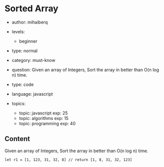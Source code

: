 # Sorted Array
- author: mihaiberq

- levels:

  - beginner

- type: normal

- category: must-know

- question: Given an array of Integers, Sort the array in better than O(n log n) time.
- type: code
- language: javascript
- topics:
  - topic: javascript
    exp: 25
  - topic: algorithms
    exp: 15
  - topic: programming
    exp: 40


## Content

Given an array of Integers, Sort the array in better than O(n log n) time.
```
let r1 = [1, 123, 31, 32, 8] // return [1, 8, 31, 32, 123]


```
